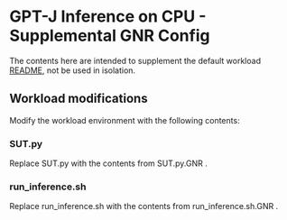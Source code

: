 # GPT-J Inference on CPU - Supplemental GNR Config
The contents here are intended to supplement the default workload [README](README.md), not be used in isolation.

## Workload modifications
Modify the workload environment with the following contents:

### SUT.py
Replace SUT.py with the contents from SUT.py.GNR .

### run_inference.sh
Replace run_inference.sh with the contents from run_inference.sh.GNR .
